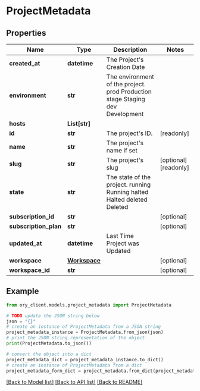 # ProjectMetadata


## Properties

Name | Type | Description | Notes
------------ | ------------- | ------------- | -------------
**created_at** | **datetime** | The Project&#39;s Creation Date | 
**environment** | **str** | The environment of the project. prod Production stage Staging dev Development | 
**hosts** | **List[str]** |  | 
**id** | **str** | The project&#39;s ID. | [readonly] 
**name** | **str** | The project&#39;s name if set | 
**slug** | **str** | The project&#39;s slug | [optional] [readonly] 
**state** | **str** | The state of the project. running Running halted Halted deleted Deleted | 
**subscription_id** | **str** |  | [optional] 
**subscription_plan** | **str** |  | [optional] 
**updated_at** | **datetime** | Last Time Project was Updated | 
**workspace** | [**Workspace**](Workspace.md) |  | [optional] 
**workspace_id** | **str** |  | [optional] 

## Example

```python
from ory_client.models.project_metadata import ProjectMetadata

# TODO update the JSON string below
json = "{}"
# create an instance of ProjectMetadata from a JSON string
project_metadata_instance = ProjectMetadata.from_json(json)
# print the JSON string representation of the object
print(ProjectMetadata.to_json())

# convert the object into a dict
project_metadata_dict = project_metadata_instance.to_dict()
# create an instance of ProjectMetadata from a dict
project_metadata_form_dict = project_metadata.from_dict(project_metadata_dict)
```
[[Back to Model list]](../README.md#documentation-for-models) [[Back to API list]](../README.md#documentation-for-api-endpoints) [[Back to README]](../README.md)


